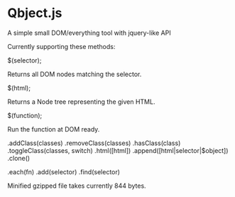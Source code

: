# Qbject.js
A simple small DOM/everything tool with jquery-like API 

Currently supporting these methods:

$(selector);

Returns all DOM nodes matching the selector.

$(html);

Returns a Node tree representing the given HTML.

$(function);

Run the function at DOM ready.


.addClass(classes)
.removeClass(classes)
.hasClass(class)
.toggleClass(classes, switch)
.html([html])
.append([html|selector|$object])
.clone()

.each(fn)
.add(selector)
.find(selector)


Minified gzipped file takes currently 844 bytes.

